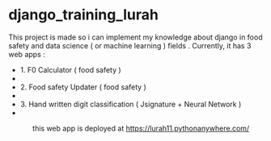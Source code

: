 # django_training_lurah
This project is made so i can implement my knowledge about django in food safety  and data science ( or machine learning ) fields . Currently, it has 3 web apps : 
<ul>
  <li>1. F0 Calculator ( food safety )<li>
  <li>2. Food safety Updater ( food safety )<li>
  <li>3. Hand written digit classification ( Jsignature +  Neural Network )<li>
<ul>
  
this web app is deployed at https://lurah11.pythonanywhere.com/
